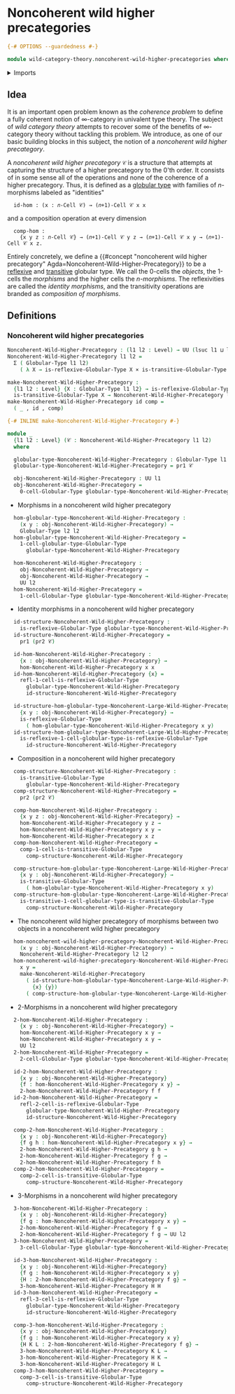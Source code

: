 # Noncoherent wild higher precategories

```agda
{-# OPTIONS --guardedness #-}

module wild-category-theory.noncoherent-wild-higher-precategories where
```

<details><summary>Imports</summary>

```agda
open import category-theory.precategories

open import foundation.action-on-identifications-binary-functions
open import foundation.cartesian-product-types
open import foundation.dependent-pair-types
open import foundation.function-types
open import foundation.homotopies
open import foundation.identity-types
open import foundation.sets
open import foundation.strictly-involutive-identity-types
open import foundation.universe-levels

open import structured-types.globular-types
open import structured-types.reflexive-globular-types
open import structured-types.transitive-globular-types
```

</details>

## Idea

It is an important open problem known as the _coherence problem_ to define a
fully coherent notion of $∞$-category in univalent type theory. The subject of
_wild category theory_ attempts to recover some of the benefits of $∞$-category
theory without tackling this problem. We introduce, as one of our basic building
blocks in this subject, the notion of a _noncoherent wild higher precategory_.

A _noncoherent wild higher precategory_ `𝒞` is a structure that attempts at
capturing the structure of a higher precategory to the $0$'th order. It consists
of in some sense all of the operations and none of the coherence of a higher
precategory. Thus, it is defined as a
[globular type](structured-types.globular-types.md) with families of
$n$-morphisms labeled as "identities"

```text
  id-hom : (x : 𝑛-Cell 𝒞) → (𝑛+1)-Cell 𝒞 x x
```

and a composition operation at every dimension

```text
  comp-hom :
    {x y z : 𝑛-Cell 𝒞} → (𝑛+1)-Cell 𝒞 y z → (𝑛+1)-Cell 𝒞 x y → (𝑛+1)-Cell 𝒞 x z.
```

Entirely concretely, we define a
{{#concept "noncoherent wild higher precategory" Agda=Noncoherent-Wild-Higher-Precategory}}
to be a [reflexive](structured-types.reflexive-globular-types.md) and
[transitive](structured-types.transitive-globular-types.md) globular type. We
call the 0-cells the _objects_, the 1-cells the _morphisms_ and the higher cells
the _$n$-morphisms_. The reflexivities are called the _identity morphisms_, and
the transitivity operations are branded as _composition of morphisms_.

## Definitions

### Noncoherent wild higher precategories

```agda
Noncoherent-Wild-Higher-Precategory : (l1 l2 : Level) → UU (lsuc l1 ⊔ lsuc l2)
Noncoherent-Wild-Higher-Precategory l1 l2 =
  Σ ( Globular-Type l1 l2)
    ( λ X → is-reflexive-Globular-Type X × is-transitive-Globular-Type X)

make-Noncoherent-Wild-Higher-Precategory :
  {l1 l2 : Level} {X : Globular-Type l1 l2} → is-reflexive-Globular-Type X →
  is-transitive-Globular-Type X → Noncoherent-Wild-Higher-Precategory l1 l2
make-Noncoherent-Wild-Higher-Precategory id comp =
  ( _ , id , comp)

{-# INLINE make-Noncoherent-Wild-Higher-Precategory #-}

module _
  {l1 l2 : Level} (𝒞 : Noncoherent-Wild-Higher-Precategory l1 l2)
  where

  globular-type-Noncoherent-Wild-Higher-Precategory : Globular-Type l1 l2
  globular-type-Noncoherent-Wild-Higher-Precategory = pr1 𝒞

  obj-Noncoherent-Wild-Higher-Precategory : UU l1
  obj-Noncoherent-Wild-Higher-Precategory =
    0-cell-Globular-Type globular-type-Noncoherent-Wild-Higher-Precategory
```

- Morphisms in a noncoherent wild higher precategory

```agda
  hom-globular-type-Noncoherent-Wild-Higher-Precategory :
    (x y : obj-Noncoherent-Wild-Higher-Precategory) →
    Globular-Type l2 l2
  hom-globular-type-Noncoherent-Wild-Higher-Precategory =
    1-cell-globular-type-Globular-Type
      globular-type-Noncoherent-Wild-Higher-Precategory

  hom-Noncoherent-Wild-Higher-Precategory :
    obj-Noncoherent-Wild-Higher-Precategory →
    obj-Noncoherent-Wild-Higher-Precategory →
    UU l2
  hom-Noncoherent-Wild-Higher-Precategory =
    1-cell-Globular-Type globular-type-Noncoherent-Wild-Higher-Precategory
```

- Identity morphisms in a noncoherent wild higher precategory

```agda
  id-structure-Noncoherent-Wild-Higher-Precategory :
    is-reflexive-Globular-Type globular-type-Noncoherent-Wild-Higher-Precategory
  id-structure-Noncoherent-Wild-Higher-Precategory =
    pr1 (pr2 𝒞)

  id-hom-Noncoherent-Wild-Higher-Precategory :
    {x : obj-Noncoherent-Wild-Higher-Precategory} →
    hom-Noncoherent-Wild-Higher-Precategory x x
  id-hom-Noncoherent-Wild-Higher-Precategory {x} = 
    refl-1-cell-is-reflexive-Globular-Type
      globular-type-Noncoherent-Wild-Higher-Precategory
      id-structure-Noncoherent-Wild-Higher-Precategory

  id-structure-hom-globular-type-Noncoherent-Large-Wild-Higher-Precategory :
    {x y : obj-Noncoherent-Wild-Higher-Precategory} →
    is-reflexive-Globular-Type
      ( hom-globular-type-Noncoherent-Wild-Higher-Precategory x y)
  id-structure-hom-globular-type-Noncoherent-Large-Wild-Higher-Precategory =
    is-reflexive-1-cell-globular-type-is-reflexive-Globular-Type
      id-structure-Noncoherent-Wild-Higher-Precategory
```

- Composition in a noncoherent wild higher precategory

```agda
  comp-structure-Noncoherent-Wild-Higher-Precategory :
    is-transitive-Globular-Type
      globular-type-Noncoherent-Wild-Higher-Precategory
  comp-structure-Noncoherent-Wild-Higher-Precategory =
    pr2 (pr2 𝒞)

  comp-hom-Noncoherent-Wild-Higher-Precategory :
    {x y z : obj-Noncoherent-Wild-Higher-Precategory} →
    hom-Noncoherent-Wild-Higher-Precategory y z →
    hom-Noncoherent-Wild-Higher-Precategory x y →
    hom-Noncoherent-Wild-Higher-Precategory x z
  comp-hom-Noncoherent-Wild-Higher-Precategory =
    comp-1-cell-is-transitive-Globular-Type
      comp-structure-Noncoherent-Wild-Higher-Precategory

  comp-structure-hom-globular-type-Noncoherent-Large-Wild-Higher-Precategory :
    {x y : obj-Noncoherent-Wild-Higher-Precategory} →
    is-transitive-Globular-Type
      ( hom-globular-type-Noncoherent-Wild-Higher-Precategory x y)
  comp-structure-hom-globular-type-Noncoherent-Large-Wild-Higher-Precategory =
    is-transitive-1-cell-globular-type-is-transitive-Globular-Type
      comp-structure-Noncoherent-Wild-Higher-Precategory
```

- The noncoherent wild higher precategory of morphisms between two objects in a noncoherent wild higher precategory

```agda
  hom-noncoherent-wild-higher-precategory-Noncoherent-Wild-Higher-Precategory :
    (x y : obj-Noncoherent-Wild-Higher-Precategory) →
    Noncoherent-Wild-Higher-Precategory l2 l2
  hom-noncoherent-wild-higher-precategory-Noncoherent-Wild-Higher-Precategory
    x y =
    make-Noncoherent-Wild-Higher-Precategory
      ( id-structure-hom-globular-type-Noncoherent-Large-Wild-Higher-Precategory
        {x} {y})
      ( comp-structure-hom-globular-type-Noncoherent-Large-Wild-Higher-Precategory)
```

- 2-Morphisms in a noncoherent wild higher precategory

```agda
  2-hom-Noncoherent-Wild-Higher-Precategory :
    {x y : obj-Noncoherent-Wild-Higher-Precategory} →
    hom-Noncoherent-Wild-Higher-Precategory x y →
    hom-Noncoherent-Wild-Higher-Precategory x y →
    UU l2
  2-hom-Noncoherent-Wild-Higher-Precategory =
    2-cell-Globular-Type globular-type-Noncoherent-Wild-Higher-Precategory

  id-2-hom-Noncoherent-Wild-Higher-Precategory :
    {x y : obj-Noncoherent-Wild-Higher-Precategory}
    {f : hom-Noncoherent-Wild-Higher-Precategory x y} →
    2-hom-Noncoherent-Wild-Higher-Precategory f f
  id-2-hom-Noncoherent-Wild-Higher-Precategory =
    refl-2-cell-is-reflexive-Globular-Type
      globular-type-Noncoherent-Wild-Higher-Precategory
      id-structure-Noncoherent-Wild-Higher-Precategory

  comp-2-hom-Noncoherent-Wild-Higher-Precategory :
    {x y : obj-Noncoherent-Wild-Higher-Precategory}
    {f g h : hom-Noncoherent-Wild-Higher-Precategory x y} →
    2-hom-Noncoherent-Wild-Higher-Precategory g h →
    2-hom-Noncoherent-Wild-Higher-Precategory f g →
    2-hom-Noncoherent-Wild-Higher-Precategory f h
  comp-2-hom-Noncoherent-Wild-Higher-Precategory =
    comp-2-cell-is-transitive-Globular-Type
      comp-structure-Noncoherent-Wild-Higher-Precategory
```

- 3-Morphisms in a noncoherent wild higher precategory

```agda
  3-hom-Noncoherent-Wild-Higher-Precategory :
    {x y : obj-Noncoherent-Wild-Higher-Precategory}
    {f g : hom-Noncoherent-Wild-Higher-Precategory x y} →
    2-hom-Noncoherent-Wild-Higher-Precategory f g →
    2-hom-Noncoherent-Wild-Higher-Precategory f g → UU l2
  3-hom-Noncoherent-Wild-Higher-Precategory =
    3-cell-Globular-Type globular-type-Noncoherent-Wild-Higher-Precategory

  id-3-hom-Noncoherent-Wild-Higher-Precategory :
    {x y : obj-Noncoherent-Wild-Higher-Precategory}
    {f g : hom-Noncoherent-Wild-Higher-Precategory x y}
    {H : 2-hom-Noncoherent-Wild-Higher-Precategory f g} →
    3-hom-Noncoherent-Wild-Higher-Precategory H H
  id-3-hom-Noncoherent-Wild-Higher-Precategory =
    refl-3-cell-is-reflexive-Globular-Type
      globular-type-Noncoherent-Wild-Higher-Precategory
      id-structure-Noncoherent-Wild-Higher-Precategory

  comp-3-hom-Noncoherent-Wild-Higher-Precategory :
    {x y : obj-Noncoherent-Wild-Higher-Precategory}
    {f g : hom-Noncoherent-Wild-Higher-Precategory x y}
    {H K L : 2-hom-Noncoherent-Wild-Higher-Precategory f g} →
    3-hom-Noncoherent-Wild-Higher-Precategory K L →
    3-hom-Noncoherent-Wild-Higher-Precategory H K →
    3-hom-Noncoherent-Wild-Higher-Precategory H L
  comp-3-hom-Noncoherent-Wild-Higher-Precategory =
    comp-3-cell-is-transitive-Globular-Type
      comp-structure-Noncoherent-Wild-Higher-Precategory
```
